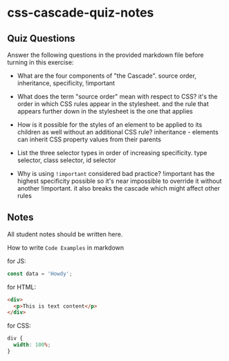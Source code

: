# css-cascade-quiz-notes

## Quiz Questions

Answer the following questions in the provided markdown file before turning in this exercise:

- What are the four components of "the Cascade".
  source order, inheritance, specificity, !important

- What does the term "source order" mean with respect to CSS?
  it's the order in which CSS rules appear in the stylesheet. and the rule that appears further down in the stylesheet is the one that applies

- How is it possible for the styles of an element to be applied to its children as well without an additional CSS rule?
  inheritance - elements can inherit CSS property values from their parents

- List the three selector types in order of increasing specificity.
  type selector, class selector, id selector

- Why is using `!important` considered bad practice?
  !important has the highest specificity possible so it's near impossible to override it without another !important. it also breaks the cascade which might affect other rules

## Notes

All student notes should be written here.

How to write `Code Examples` in markdown

for JS:

```javascript
const data = 'Howdy';
```

for HTML:

```html
<div>
  <p>This is text content</p>
</div>
```

for CSS:

```css
div {
  width: 100%;
}
```
